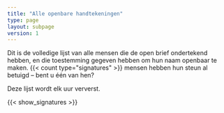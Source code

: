 ```yaml
---
title: "Alle openbare handtekeningen"
type: page
layout: subpage
version: 1
---
```


Dit is de volledige lijst van alle mensen die de open brief ondertekend hebben,
en die toestemming gegeven hebben om hun naam openbaar te maken.  {{< count
type="signatures" >}} mensen hebben hun steun al betuigd – bent u één van hen?

Deze lijst wordt elk uur ververst.

{{< show_signatures >}}

